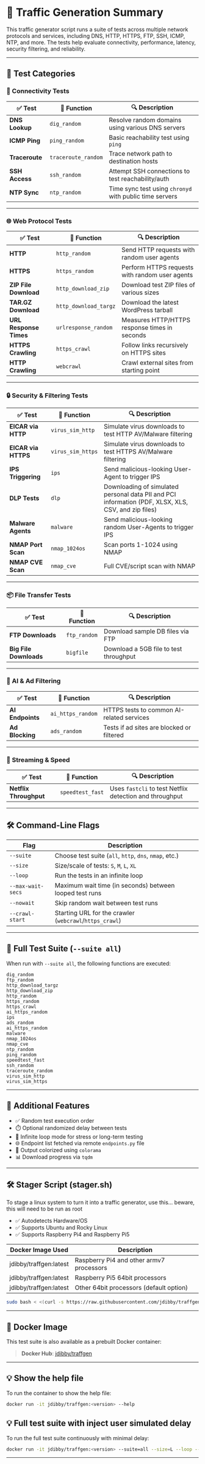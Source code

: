 
# 🧪 Traffic Generation Summary

This traffic generator script runs a suite of tests across multiple network protocols and services, including DNS, HTTP, HTTPS, FTP, SSH, ICMP, NTP, and more. The tests help evaluate connectivity, performance, latency, security filtering, and reliability.

---

## 📌 Test Categories

### 🔧 Connectivity Tests

| ✅ Test            | 🧩 Function         | 🔍 Description                                        |
|-------------------|---------------------|------------------------------------------------------|
| **DNS Lookup**    | `dig_random`        | Resolve random domains using various DNS servers    |
| **ICMP Ping**     | `ping_random`       | Basic reachability test using `ping`                |
| **Traceroute**    | `traceroute_random` | Trace network path to destination hosts             |
| **SSH Access**    | `ssh_random`        | Attempt SSH connections to test reachability/auth    |
| **NTP Sync**      | `ntp_random`        | Time sync test using `chronyd` with public time servers  |

---

### 🌐 Web Protocol Tests

| ✅ Test                  | 🧩 Function                      | 🔍 Description                                              |
|--------------------------|----------------------------------|--------------------------------------------------------------|
| **HTTP**                 | `http_random`                   | Send HTTP requests with random user agents                    |
| **HTTPS**                | `https_random`                  | Perform HTTPS requests with random user agents                |
| **ZIP File Download**    | `http_download_zip`             | Download test ZIP files of various sizes                     |
| **TAR.GZ Download**      | `http_download_targz`           | Download the latest WordPress tarball                        |
| **URL Response Times**   | `urlresponse_random`            | Measures HTTP/HTTPS response times in seconds                   |
| **HTTPS Crawling**       | `https_crawl`                   | Follow links recursively on HTTPS sites                      |
| **HTTP Crawling**         | `webcrawl`                      | Crawl external sites from starting point                      |

---

### 🔒 Security & Filtering Tests

| ✅ Test                     | 🧩 Function                  | 🔍 Description                                              |
|----------------------------|------------------------------|-------------------------------------------------------------|
| **EICAR via HTTP**         | `virus_sim_http`            | Simulate virus downloads to test HTTP AV/Malware filtering           |
| **EICAR via HTTPS**        | `virus_sim_https`           | Simulate virus downloads to test HTTPS AV/Malware filtering          |
| **IPS Triggering**         | `ips`                       | Send malicious-looking User-Agent to trigger IPS            |
| **DLP Tests**              | `dlp`                       | Downloading of simulated personal data PII and PCI information (PDF, XLSX, XLS, CSV, and zip files)           |
| **Malware Agents**         | `malware`                   | Send malicious-looking random User-Agents to trigger IPS           |
| **NMAP Port Scan**         | `nmap_1024os`               | Scan ports 1-1024 using NMAP                                 |
| **NMAP CVE Scan**          | `nmap_cve`                  | Full CVE/script scan with NMAP                              |

---

### 📦 File Transfer Tests

| ✅ Test            | 🧩 Function     | 🔍 Description                                         |
|-------------------|----------------|--------------------------------------------------------|
| **FTP Downloads**  | `ftp_random`   | Download sample DB files via FTP                      |
| **Big File Downloads** | `bigfile`      | Download a 5GB file to test throughput                |

---

### 🤖 AI & Ad Filtering

| ✅ Test           | 🧩 Function        | 🔍 Description                                  |
|------------------|-------------------|-------------------------------------------------|
| **AI Endpoints** | `ai_https_random` | HTTPS tests to common AI-related services       |
| **Ad Blocking**  | `ads_random`      | Tests if ad sites are blocked or filtered       |

---

### 🎥 Streaming & Speed

| ✅ Test              | 🧩 Function       | 🔍 Description                         |
|---------------------|------------------|----------------------------------------|
| **Netflix Throughput**   | `speedtest_fast` | Uses `fastcli` to test Netflix detection and throughput |

---

## 🛠️ Command-Line Flags

| Flag                  | Description                                                                 |
|-----------------------|-----------------------------------------------------------------------------|
| `--suite`             | Choose test suite (`all`, `http`, `dns`, `nmap`, etc.)                      |
| `--size`              | Size/scale of tests: `S`, `M`, `L`, `XL`                                     |
| `--loop`              | Run the tests in an infinite loop                                           |
| `--max-wait-secs`     | Maximum wait time (in seconds) between looped test runs                    |
| `--nowait`            | Skip random wait between test runs                                          |
| `--crawl-start`       | Starting URL for the crawler (`webcrawl`/`https_crawl`)                     |

---

## 🧠 Full Test Suite (`--suite all`)

When run with `--suite all`, the following functions are executed:

```
dig_random
ftp_random
http_download_targz
http_download_zip
http_random
https_random
https_crawl
ai_https_random
ips
ads_random
ai_https_random
malware
nmap_1024os
nmap_cve
ntp_random
ping_random
speedtest_fast
ssh_random
traceroute_random
virus_sim_http
virus_sim_https
```

---

## 🧰 Additional Features

- ✅ Random test execution order
- ⏱️ Optional randomized delay between tests
- 🔁 Infinite loop mode for stress or long-term testing
- 🌐 Endpoint list fetched via remote `endpoints.py` file
- 🧹 Output colorized using `colorama`
- 📊 Download progress via `tqdm`

---

## 🛠️ Stager Script (stager.sh)

To stage a linux system to turn it into a traffic generator, use this... beware, this will need to be run as root

- ✅ Autodetects Hardware/OS
- ✅ Supports Ubuntu and Rocky Linux
- ✅ Supports Raspberry Pi4 and Raspberry Pi5

| Docker Image Used         | Description                                                             |
|-----------------------|-----------------------------------------------------------------------------|
| jdibby/traffgen:latest | Raspberry Pi4 and other armv7 processors                                    |
| jdibby/traffgen:latest | Raspberry Pi5 64bit processors                                |
| jdibby/traffgen:latest | Other 64bit processors (default option)                                     |

```bash
sudo bash < <(curl -s https://raw.githubusercontent.com/jdibby/traffgen/refs/heads/main/stager.sh)
```
---

## 🐳 Docker Image

This test suite is also available as a prebuilt Docker container:

> **Docker Hub**: [jdibby/traffgen](https://hub.docker.com/r/jdibby/traffgen)

---

## 💡 Show the help file

To run the container to show the help file:

```bash
docker run -it jdibby/traffgen:<version> --help
```

## 💡 Full test suite with inject user simulated delay

To run the full test suite continuously with minimal delay:

```bash
docker run -it jdibby/traffgen:<version> --suite=all --size=L --loop --max-wait-secs=10
```



---
